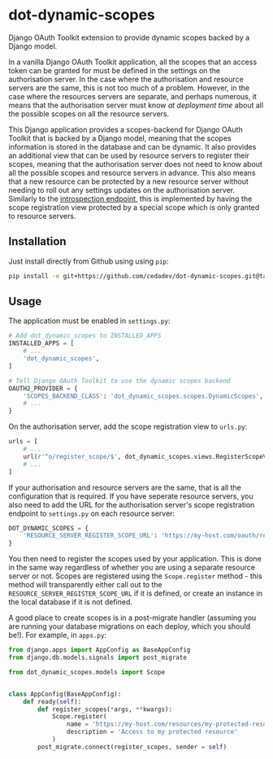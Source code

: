 # dot-dynamic-scopes

Django OAuth Toolkit extension to provide dynamic scopes backed by a Django model.

In a vanilla Django OAuth Toolkit application, all the scopes that an access token
can be granted for must be defined in the settings on the authorisation server. In
the case where the authorisation and resource servers are the same, this is not too
much of a problem. However, in the case where the resources servers are separate,
and perhaps numerous, it means that the authorisation server must know *at deployment
time* about all the possible scopes on all the resource servers.

This Django application provides a scopes-backend for Django OAuth Toolkit that is
backed by a Django model, meaning that the scopes information is stored in the
database and can be dynamic. It also provides an additional view that can be used
by resource servers to register their scopes, meaning that the authorisation server
does not need to know about all the possible scopes and resource servers in advance.
This also means that a new resource can be protected by a new resource server without
needing to roll out any settings updates on the authorisation server. Similarly
to the [introspection endpoint](https://github.com/evonove/django-oauth-toolkit/blob/master/docs/resource_server.rst),
this is implemented by having the scope registration view protected by a special
scope which is only granted to resource servers.


## Installation

Just install directly from Github using using `pip`:

```bash
pip install -e git+https://github.com/cedadev/dot-dynamic-scopes.git@tag_branch_or_commit_hash#egg=dot_dynamic_scopes
```

## Usage

The application must be enabled in `settings.py`:

```python
# Add dot_dynamic_scopes to INSTALLED_APPS
INSTALLED_APPS = [
    # ...
    'dot_dynamic_scopes',
]

# Tell Django OAuth Toolkit to use the dynamic scopes backend
OAUTH2_PROVIDER = {
    'SCOPES_BACKEND_CLASS': 'dot_dynamic_scopes.scopes.DynamicScopes',
    # ...
}
```

On the authorisation server, add the scope registration view to `urls.py`:

```python
urls = [
    # ...
    url(r'^o/register_scope/$', dot_dynamic_scopes.views.RegisterScopeView.as_view(), name = 'register-scope'),
    # ...
]
```

If your authorisation and resource servers are the same, that is all the configuration
that is required. If you have seperate resource servers, you also need to add the
URL for the authorisation server's scope registration endpoint to `settings.py` on
each resource server:

```python
DOT_DYNAMIC_SCOPES = {
    'RESOURCE_SERVER_REGISTER_SCOPE_URL': 'https://my-host.com/oauth/register_scope/',
}
```

You then need to register the scopes used by your application. This is done in the
same way regardless of whether you are using a separate resource server or not.
Scopes are registered using the `Scope.register` method - this method will transparently
either call out to the `RESOURCE_SERVER_REGISTER_SCOPE_URL` if it is defined, or
create an instance in the local database if it is not defined.

A good place to create scopes is in a post-migrate handler (assuming you are running
your database migrations on each deploy, which you should be!). For example, in `apps.py`:

```python
from django.apps import AppConfig as BaseAppConfig
from django.db.models.signals import post_migrate

from dot_dynamic_scopes.models import Scope


class AppConfig(BaseAppConfig):
    def ready(self):
        def register_scopes(*args, **kwargs):
            Scope.register(
                name = 'https://my-host.com/resources/my-protected-resource',
                description = 'Access to my protected resource'
            )
        post_migrate.connect(register_scopes, sender = self)
```
